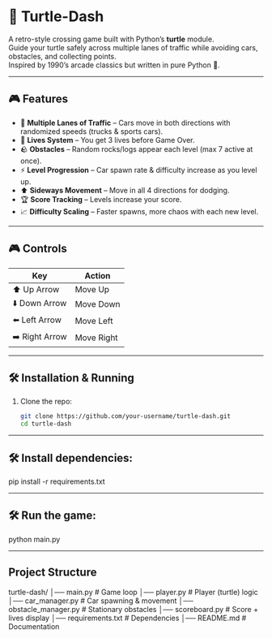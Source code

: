 # 🐢 Turtle-Dash  

A retro-style crossing game built with Python’s **turtle** module.  
Guide your turtle safely across multiple lanes of traffic while avoiding cars, obstacles, and collecting points.  
Inspired by 1990’s arcade classics but written in pure Python 🐍.  

---

## 🎮 Features  
- 🚗 **Multiple Lanes of Traffic** – Cars move in both directions with randomized speeds (trucks & sports cars).  
- 💖 **Lives System** – You get 3 lives before Game Over.  
- 🪨 **Obstacles** – Random rocks/logs appear each level (max 7 active at once).  
- ⚡ **Level Progression** – Car spawn rate & difficulty increase as you level up.  
- ⬆️ **Sideways Movement** – Move in all 4 directions for dodging.  
- 🏆 **Score Tracking** – Levels increase your score.  
- 📈 **Difficulty Scaling** – Faster spawns, more chaos with each new level.  

---

## 🎮 Controls  
| Key | Action |
|-----|---------|
| ⬆️ Up Arrow | Move Up |
| ⬇️ Down Arrow | Move Down |
| ⬅️ Left Arrow | Move Left |
| ➡️ Right Arrow | Move Right |

---

## 🛠 Installation & Running  
1. Clone the repo:  
   ```bash
   git clone https://github.com/your-username/turtle-dash.git
   cd turtle-dash

---

## 🛠 Install dependencies:
pip install -r requirements.txt


---
## 🛠 Run the game:
python main.py

---
## Project Structure

turtle-dash/
│── main.py          # Game loop
│── player.py        # Player (turtle) logic
│── car_manager.py   # Car spawning & movement
│── obstacle_manager.py # Stationary obstacles
│── scoreboard.py    # Score + lives display
│── requirements.txt # Dependencies
│── README.md        # Documentation
